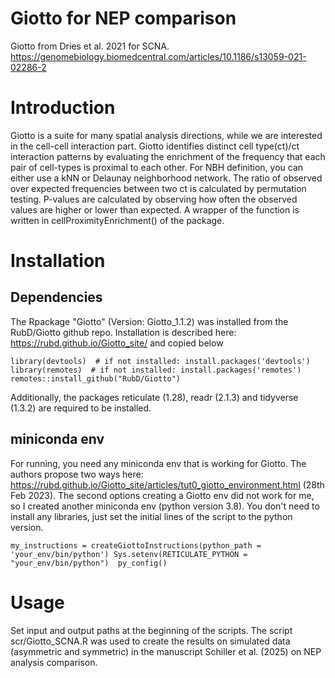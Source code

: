 # Giotto for NEP comparison
Giotto from Dries et al. 2021 for SCNA. https://genomebiology.biomedcentral.com/articles/10.1186/s13059-021-02286-2

# Introduction
Giotto is a suite for many spatial analysis directions, while we are interested in the cell-cell interaction part. Giotto identifies distinct cell type(ct)/ct interaction patterns by evaluating the enrichment of the frequency that each pair of cell-types is proximal to each other. For NBH definition, you can either use a kNN or Delaunay neighborhood network. The ratio of observed over expected frequencies between two ct is calculated by permutation testing. P-values are calculated by observing how often the observed values are higher or lower than expected. A wrapper of the function is written in cellProximityEnrichment() of the package.

# Installation

## Dependencies
The Rpackage "Giotto" (Version: Giotto_1.1.2) was installed from the RubD/Giotto github repo.
Installation is described here: https://rubd.github.io/Giotto_site/ and copied below

`library(devtools)  # if not installed: install.packages('devtools')
library(remotes)  # if not installed: install.packages('remotes')
remotes::install_github("RubD/Giotto")`

Additionally, the packages reticulate (1.28), readr (2.1.3) and tidyverse (1.3.2) are required to be installed.

## miniconda env

For running, you need any miniconda env that is working for Giotto. The authors propose two ways here: https://rubd.github.io/Giotto_site/articles/tut0_giotto_environment.html (28th Feb 2023).
The second options creating a Giotto env did not work for me, so I created another miniconda env (python version 3.8). You don't need to install any libraries, just set the initial lines of the script to the python version. 

`my_instructions = createGiottoInstructions(python_path = 'your_env/bin/python')
Sys.setenv(RETICULATE_PYTHON = "your_env/bin/python") 
py_config()`


# Usage

Set input and output paths at the beginning of the scripts. 
The script scr/Giotto_SCNA.R was used to create the results on simulated data (asymmetric and symmetric) in the manuscript Schiller et al. (2025) on NEP analysis comparison. 







